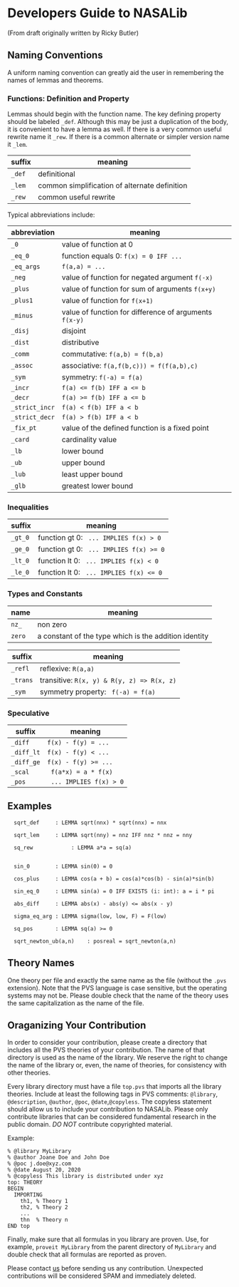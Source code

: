 # Developers Guide to NASALib

(From draft originally written by Ricky Butler)

## Naming Conventions

A uniform naming convention can greatly aid the user in remembering the names of lemmas and theorems.

### Functions: Definition and Property

Lemmas should begin with the function name.  The key defining property
should be labeled `_def`.  Although this may be just a duplication
of the body, it is convenient to have a lemma as well.  If there is a 
very common useful rewrite name it `_rew`.  If there is a common
alternate or simpler version name it `_lem`.

| suffix   | meaning  |
| --- | --- |
| `_def`   | definitional  |
| `_lem`   | common simplification of alternate definition |
| `_rew`   | common useful rewrite |

Typical abbreviations include:

| abbreviation | meaning |
| --- | --- |
| `_0`   | value of function at 0 |
| `_eq_0` | function equals 0: `f(x) = 0 IFF ...` |
| `_eq_args` | `f(a,a) = ...` |
| `_neg` | value of function for negated argument `f(-x)` |
| `_plus` | value of function for sum of arguments `f(x+y)` |
| `_plus1` | value of function for `f(x+1)` |
| `_minus` | value of function for difference of arguments `f(x-y)` |
| `_disj`  | disjoint |
| `_dist`  | distributive |
| `_comm` | commutative: `f(a,b) = f(b,a)` |
| `_assoc` | associative: `f(a,f(b,c))) = f(f(a,b),c)` |
| `_sym` | symmetry: `f(-a) = f(a)` |
| `_incr`   | `f(a) <= f(b) IFF a <= b` | 
| `_decr`   | `f(a) >= f(b) IFF a <= b` |
| `_strict_incr`   | `f(a) < f(b) IFF a < b` |
| `_strict_decr`   | `f(a) > f(b) IFF a < b` |
| `_fix_pt`  | value of the defined function is a fixed point |
| `_card`  | cardinality value |
| `_lb`  | lower bound |
| `_ub`  | upper bound |
| `_lub`  | least upper bound |
| `_glb`  | greatest lower bound |

### Inequalities

| suffix   | meaning  |
| --- | --- |
|`_gt_0` | function gt 0: ` ... IMPLIES f(x) > 0` |
|`_ge_0` | function gt 0: ` ... IMPLIES f(x) >= 0` |
|`_lt_0` | function lt 0: ` ... IMPLIES f(x) < 0` |
|`_le_0` | function lt 0: ` ... IMPLIES f(x) <= 0` |

### Types and Constants

| name   | meaning  |
| --- | --- |
| `nz_`   | non zero |
| `zero`  | a constant of the type which is the addition identity |


| suffix   | meaning  |
| --- | --- |
| `_refl` | reflexive: `R(a,a)` |
| `_trans` | transitive: `R(x, y) & R(y, z) => R(x, z)` |
| `_sym`  | symmetry property: ` f(-a) = f(a)` |

### Speculative

| suffix   | meaning  |
| --- | --- |
| `_diff`  | `f(x) - f(y) = ...` |
| `_diff_lt`  | `f(x) - f(y) < ...` |
| `_diff_ge`  | `f(x) - f(y) >= ...` |
| `_scal`  | ` f(a*x) = a * f(x)` |
| `_pos`  | ` ... IMPLIES f(x) > 0` |

## Examples


```
  sqrt_def     : LEMMA sqrt(nnx) * sqrt(nnx) = nnx

  sqrt_lem     : LEMMA sqrt(nny) = nnz IFF nnz * nnz = nny

  sq_rew            : LEMMA a*a = sq(a) 

    
  sin_0        : LEMMA sin(0) = 0

  cos_plus     : LEMMA cos(a + b) = cos(a)*cos(b) - sin(a)*sin(b)

  sin_eq_0     : LEMMA sin(a) = 0 IFF EXISTS (i: int): a = i * pi
                     
  abs_diff     : LEMMA abs(x) - abs(y) <= abs(x - y)
      
  sigma_eq_arg : LEMMA sigma(low, low, F) = F(low)
      
  sq_pos       : LEMMA sq(a) >= 0

  sqrt_newton_ub(a,n)    : posreal = sqrt_newton(a,n)

```

## Theory Names

One theory per file and exactly the same name as the file  (without
the `.pvs` extension). Note that
the PVS language is case sensitive, but the operating systems may not
be. Please double check that the name of the theory uses the same
capitalization as the name of the file.

## Oraganizing Your Contribution

In order to consider your contribution, please create a
directory that includes all the PVS theories of your
contribution. The name of that directory is used as the name of the library.
We reserve the right to change the name of the library or, even, the
name of theories, for consistency with other theories.

Every library directory must have a file `top.pvs` that imports all
the library theories. Include at least the following tags in PVS comments:
`@library`, `@description`, `@author`, `@poc`, `@date`,`@copyless`.
The copyless statement should allow us to include your contribution to
NASALib. Please only contribute libraries that can be considered
fundamental research in the public domain.  *DO NOT* contribute copyrighted material. 

Example:

```
% @library MyLibrary
% @author Joane Doe and John Doe
% @poc j.doe@xyz.com
% @date August 20, 2020
% @copyless This library is distributed under xyz
top: THEORY
BEGIN
  IMPORTING
    th1, % Theory 1
    th2, % Theory 2
    ...
    thn  % Theory n
END top
```

Finally, make sure that all formulas in you library are proven. Use,
for example, `proveit MyLibrary` from the parent directory of
`MyLibrary` and double check that all formulas are reported as proven.

Please contact [us](https://shemesh.larc.nasa.gov/people/cam) before
sending us any contribution. Unexpected contributions will be
considered SPAM and immediately deleted. 
